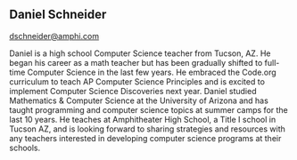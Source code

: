 ## Daniel Schneider

[dschneider@amphi.com](mailto:dschneider@amphi.com)

Daniel is a high school Computer Science teacher from Tucson, AZ. He began his career as a math teacher but has been gradually shifted to full-time Computer Science in the last few years. He embraced the Code.org curriculum to teach AP Computer Science Principles and is excited to implement Computer Science Discoveries next year. Daniel studied Mathematics & Computer Science at the University of Arizona and has taught programming and computer science topics at summer camps for the last 10 years. He teaches at Amphitheater High School, a Title I school in Tucson AZ, and is looking forward to sharing strategies and resources with any teachers interested in developing computer science programs at their schools.
